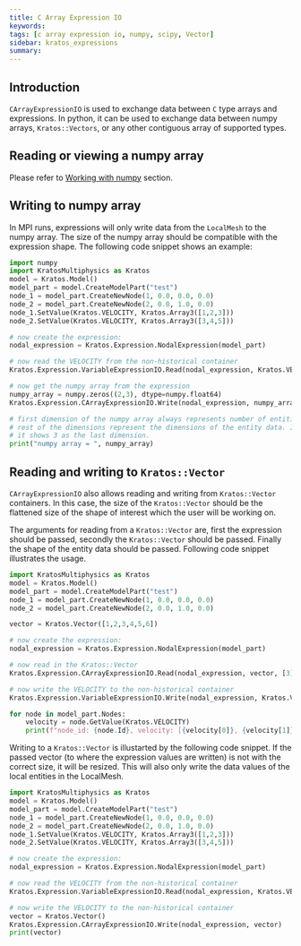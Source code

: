 ```yaml
---
title: C Array Expression IO
keywords: 
tags: [c array expression io, numpy, scipy, Vector]
sidebar: kratos_expressions
summary: 
---
```


## Introduction

```CArrayExpressionIO``` is used to exchange data between `C` type arrays and expressions. In python, it can be used to exchange data between numpy arrays, ```Kratos::Vectors```, or any other contiguous array of supported types.

## Reading or viewing a numpy array

Please refer to [Working with numpy](../General/Working_with_Numpy.html) section.

## Writing to numpy array
In MPI runs, expressions will only write data from the ```LocalMesh``` to the numpy array. The size of the numpy array should be compatible with the expression shape. The following code snippet shows an example:
```python
import numpy
import KratosMultiphysics as Kratos
model = Kratos.Model()
model_part = model.CreateModelPart("test")
node_1 = model_part.CreateNewNode(1, 0.0, 0.0, 0.0)
node_2 = model_part.CreateNewNode(2, 0.0, 1.0, 0.0)
node_1.SetValue(Kratos.VELOCITY, Kratos.Array3([1,2,3]))
node_2.SetValue(Kratos.VELOCITY, Kratos.Array3([3,4,5]))

# now create the expression:
nodal_expression = Kratos.Expression.NodalExpression(model_part)

# now read the VELOCITY from the non-historical container
Kratos.Expression.VariableExpressionIO.Read(nodal_expression, Kratos.VELOCITY, False)

# now get the numpy array from the expression
numpy_array = numpy.zeros((2,3), dtype=numpy.float64)
Kratos.Expression.CArrayExpressionIO.Write(nodal_expression, numpy_array)

# first dimension of the numpy array always represents number of entities in the expression (local mesh entities only)
# rest of the dimensions represent the dimensions of the entity data. In this case, VELOCITY have only three components,
# it shows 3 as the last dimension.
print("numpy array = ", numpy_array)
```

## Reading and writing to `Kratos::Vector`
```CArrayExpressionIO``` also allows reading and writing from ```Kratos::Vector``` containers. In this case, the size of the ```Kratos::Vector``` should be the flattened size of the shape of interest which the user will be working on.

The arguments for reading from a ```Kratos::Vector``` are, first the expression should be passed, secondly the ```Kratos::Vector``` should be passed. Finally the shape of the entity data should be passed. Following code snippet illustrates the usage.
```python
import KratosMultiphysics as Kratos
model = Kratos.Model()
model_part = model.CreateModelPart("test")
node_1 = model_part.CreateNewNode(1, 0.0, 0.0, 0.0)
node_2 = model_part.CreateNewNode(2, 0.0, 1.0, 0.0)

vector = Kratos.Vector([1,2,3,4,5,6])

# now create the expression:
nodal_expression = Kratos.Expression.NodalExpression(model_part)

# now read in the Kratos::Vector
Kratos.Expression.CArrayExpressionIO.Read(nodal_expression, vector, [3])

# now write the VELOCITY to the non-historical container
Kratos.Expression.VariableExpressionIO.Write(nodal_expression, Kratos.VELOCITY, False)

for node in model_part.Nodes:
    velocity = node.GetValue(Kratos.VELOCITY)
    print(f"node_id: {node.Id}, velocity: [{velocity[0]}, {velocity[1]}, {velocity[2]}]")
```

Writing to a ```Kratos::Vector``` is illustarted by the following code snippet. If the passed vector (to where the expression values are written) is not with the correct size, it will be resized. This will also only write the data values of the local entities in the LocalMesh.
```python
import KratosMultiphysics as Kratos
model = Kratos.Model()
model_part = model.CreateModelPart("test")
node_1 = model_part.CreateNewNode(1, 0.0, 0.0, 0.0)
node_2 = model_part.CreateNewNode(2, 0.0, 1.0, 0.0)
node_1.SetValue(Kratos.VELOCITY, Kratos.Array3([1,2,3]))
node_2.SetValue(Kratos.VELOCITY, Kratos.Array3([3,4,5]))

# now create the expression:
nodal_expression = Kratos.Expression.NodalExpression(model_part)

# now read the VELOCITY from the non-historical container
Kratos.Expression.VariableExpressionIO.Read(nodal_expression, Kratos.VELOCITY, False)

# now write the VELOCITY to the non-historical container
vector = Kratos.Vector()
Kratos.Expression.CArrayExpressionIO.Write(nodal_expression, vector)
print(vector)
```

